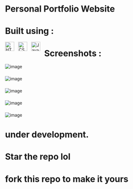# Personal Portfolio Website
###
# Built using :
<img align="left" alt="HTML" width="30px" style="padding-right:10px;" src="https://cdn.jsdelivr.net/gh/devicons/devicon/icons/html5/html5-plain.svg" />
<img align="left" alt="CSS" width="30px" style="padding-right:10px;" src="https://cdn.jsdelivr.net/gh/devicons/devicon/icons/css3/css3-plain.svg" />
<img align="left" alt="JavaScript" width="30px" style="padding-right:10px;" src="https://cdn.jsdelivr.net/gh/devicons/devicon/icons/javascript/javascript-plain.svg" />

# Screenshots :
![image](https://github.com/user-attachments/assets/eeb88559-58ef-4790-aa0f-0cd1816509e7)
###
![image](https://github.com/user-attachments/assets/01b6efce-6951-43ff-8d51-df67198f0442)
###
![image](https://github.com/user-attachments/assets/986b1c86-f49f-4510-badb-b041c473f44e)
###
![image](https://github.com/user-attachments/assets/29dbd128-47d8-432a-b01e-d816e3017dc2)
###
![image](https://github.com/user-attachments/assets/c0ff738a-44e4-46db-837e-6aba55d5592e)






# under development.

# Star the repo lol
# fork this repo to make it yours 
